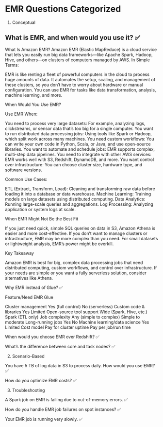 # EMR Questions Categorized

1. Conceptual

## What is EMR, and when would you use it? ✅

What Is Amazon EMR?
Amazon EMR (Elastic MapReduce) is a cloud service that lets you easily run big data frameworks—like Apache Spark, Hadoop, Hive, and others—on clusters of computers managed by AWS.
In Simple Terms:

EMR is like renting a fleet of powerful computers in the cloud to process huge amounts of data.
It automates the setup, scaling, and management of these clusters, so you don’t have to worry about hardware or manual configuration.
You can use EMR for tasks like data transformation, analysis, machine learning, and more.

When Would You Use EMR?

Use EMR When:

You need to process very large datasets: For example, analyzing logs, clickstreams, or sensor data that’s too big for a single computer.
You want to run distributed data processing jobs: Using tools like Spark or Hadoop, which split work across many machines.
You need custom workflows: You can write your own code in Python, Scala, or Java, and use open-source libraries.
You want to automate and schedule jobs: EMR supports complex, multi-step data pipelines.
You need to integrate with other AWS services: EMR works well with S3, Redshift, DynamoDB, and more.
You want control over infrastructure: You can choose cluster size, hardware type, and software versions.

Common Use Cases:

ETL (Extract, Transform, Load): Cleaning and transforming raw data before loading it into a database or data warehouse.
Machine Learning: Training models on large datasets using distributed computing.
Data Analytics: Running large-scale queries and aggregations.
Log Processing: Analyzing application or system logs at scale.

When EMR Might Not Be the Best Fit

If you just need quick, simple SQL queries on data in S3, Amazon Athena is easier and more cost-effective.
If you don’t want to manage clusters or infrastructure, EMR may be more complex than you need.
For small datasets or lightweight analysis, EMR’s power might be overkill.

Key Takeaway

Amazon EMR is best for big, complex data processing jobs that need distributed computing, custom workflows, and control over infrastructure.
If your needs are simple or you want a fully serverless solution, consider alternatives like Athena.

Why EMR instead of Glue? ✅

Feature/Need EMR Glue

Cluster management Yes (full control) No (serverless)
Custom code & libraries Yes Limited
Open-source tool support Wide (Spark, Hive, etc.) Spark (ETL only)
Job complexity Any (simple to complex) Simple to moderate
Long-running jobs Yes No
Machine learning/data science Yes Limited
Cost model Pay for cluster uptime Pay per job/run time

When would you choose EMR over Redshift? ✅

What’s the difference between core and task nodes? ✅


2. Scenario-Based

You have 5 TB of log data in S3 to process daily. How would you use EMR? ✅

How do you optimize EMR costs? ✅


3. Troubleshooting

A Spark job on EMR is failing due to out-of-memory errors. ✅

How do you handle EMR job failures on spot instances? ✅

Your EMR job is running very slowly. ✅
